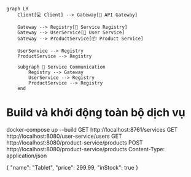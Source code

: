 ```mermaid
graph LR
    Client[💻 Client] --> Gateway[🚪 API Gateway]

    Gateway --> Registry[📘 Service Registry]
    Gateway --> UserService[👤 User Service]
    Gateway --> ProductService[📦 Product Service]

    UserService --> Registry
    ProductService --> Registry

    subgraph 🔄 Service Communication
        Registry --> Gateway
        UserService --> Registry
        ProductService --> Registry
    end
```
# Build và khởi động toàn bộ dịch vụ
docker-compose up --build
GET http://localhost:8761/services
GET http://localhost:8080/user-service/users
GET http://localhost:8080/product-service/products
POST http://localhost:8080/product-service/products
Content-Type: application/json

{
  "name": "Tablet",
  "price": 299.99,
  "inStock": true
}
